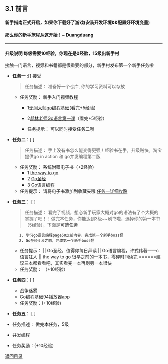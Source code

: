 ## 3.1 前言
#### 新手指南正式开启，如果你下载好了游戏(安装开发环境&&配置好环境变量)

#### 那么你的新手旅程从这开始！~ Duangduang
---------------

#### 升级说明 每级需要10经验，你现在是0经验，15级出新手村
接触一门语言，视频和书籍都是很重要的部分，新手村发布第一个新手任务啦

- **任务一** :[] 接受
  > 任务描述： 准备好一个仓库, 你的学习资料可以存放
  - 任务奖励： 新手入门视频教程 
     - 1[无闻大师go编程基础](https://github.com/Unknwon/go-fundamental-programming)(看完+5经验)
     - 2[郝林老师Go语言第一课](https://www.imooc.com/learn/345)（看完+5经验）
     
    - 任务提示： 可以同时接受任务二哦  
- **任务二**：[ ] 
   >任务描述： 手上没有书怎么能变得更强！经验书在手，升级贼快。淘宝提供go in action 和 go并发编程第二版
  - 任务奖励： 系统附赠电子书（+2经验）
      - 1 [the way to go](https://github.com/Unknwon/the-way-to-go_ZH_CN)
      - 2 [Go圣经](https://books.studygolang.com/gopl-zh/ch1/ch1-02.html)
      - 3 [Go语言编程](http://vdisk.weibo.com/s/fBR30EqBY7a)
  - 任务提示： 请将电子书添加到收藏夹哦
  [任务一详细攻略](3.1.1.md)
- **任务三**： [ ]

 	>任务描述： 看完了视频，想必新手玩家大概对go的语法有了个大概的掌握了吧！！做完本任务，你能达到3级~~刷书啦，选择你的第一本书（5经验），下面是**可选任务**
 
		 1. 学习go语言编程page50之前内容，完成第一个新手boss怪
		 2. Go圣经4.6之前，完成第一个新手boss怪
   - 任务提示： || Go圣经，值得你每日拜读 || Go语言编程，许式伟著——c语言狂人 || the way to go 很早之前的一本书，零碎时间读完 ======建议三本都看看吧，其实看完一本再刷另一本很快
   - 任务奖励： （+10经验）
 
- **任务四**：[ ] 
  - 战争迷雾
  - Go编程基础94播放器app 
  - 任务奖励：(+10经验)
- **任务五**： [ ]
 - 任务描述： 做完本任务，5级
  - 并发编程
  - 任务奖励：(+10经验)
  
  [返回目录](https://github.com/xiaoheigou/GoOOTNV/blob/master/eBook/directory.md)
  

